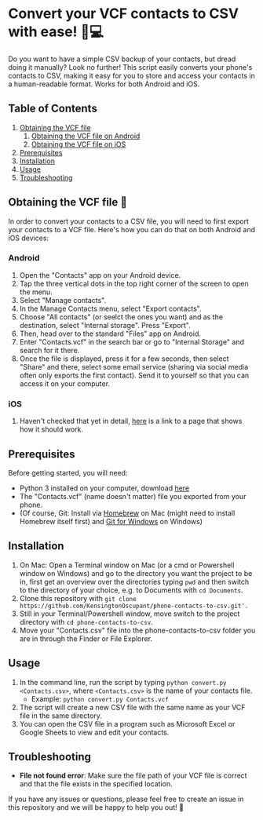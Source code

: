 <h1>Convert your VCF contacts to CSV with ease! 📱💻</h1>
<p>Do you want to have a simple CSV backup of your contacts, but dread doing it manually? Look no further! This script easily converts your phone's contacts to CSV, making it easy for you to store and access your contacts in a human-readable format. Works for both Android and iOS.</p>
<h2>Table of Contents</h2>
<ol>
  <li><a href="#obtaining-the-vcf-file" target="_new">Obtaining the VCF file</a>
    <ol>
      <li><a href="#android" target="_new">Obtaining the VCF file on Android</a></li>
      <li><a href="#ios" target="_new">Obtaining the VCF file on iOS</a></li>
    </ol>
  </li>
  <li><a href="#prerequisites" target="_new">Prerequisites</a></li>
  <li><a href="#installation" target="_new">Installation</a></li>
  <li><a href="#usage" target="_new">Usage</a></li>
  <li><a href="#troubleshooting" target="_new">Troubleshooting</a></li>
</ol>
<h2>Obtaining the VCF file 📱</h2>
<p>In order to convert your contacts to a CSV file, you will need to first export your contacts to a VCF file. Here's how you can do that on both Android and iOS devices:</p>
<h3>Android</h3>
<ol>
  <li>Open the "Contacts" app on your Android device.</li>
  <li>Tap the three vertical dots in the top right corner of the screen to open the menu.</li>
  <li>Select "Manage contacts".</li>
  <li>In the Manage Contacts menu, select "Export contacts".</li>
  <li>Choose "All contacts" (or seelct the ones you want) and as the destination, select "Internal storage". Press "Export".</li>
  <li>Then, head over to the standard "Files" app on Android.</li>
  <li>Enter "Contacts.vcf" in the search bar or go to "Internal Storage" and search for it there.</li>
  <li>Once the file is displayed, press it for a few seconds, then select "Share" and there, select some email service (sharing via social media often only exports the first contact). Send it to yourself so that you can access it on your computer.</li>
</ol>
<h3>iOS</h3>
<ol>
  <li>Haven't checked that yet in detail, <a href="https://www.gadgetgone.com/blog/export-contacts-from-iphone/">here</a> is a link to a page that shows how it should work. </li>
</ol>
<h2>Prerequisites</h2>
<p>Before getting started, you will need:</p>
<ul>
  <li>Python 3 installed on your computer, download <a href="https://www.python.org/downloads/">here</a></li>
  <li>The "Contacts.vcf" (name doesn't matter) file you exported from your phone.</li>
  <li>(Of course, Git: Install via <a href="https://formulae.brew.sh/formula/git">Homebrew</a> on Mac (might need to install Homebrew itself first) and <a href="https://gitforwindows.org/">Git for Windows</a> on Windows)</li>
</ul>
<h2>Installation</h2>
<ol>
  <li>On Mac: Open a Terminal window on Mac (or a cmd or Powershell window on Windows) and go to the directory you want the project to be in, first get an overview over the directories typing <code>pwd</code> and then switch to the directory of your choice, e.g. to Documents with <code>cd Documents</code>.</li>
  <li>Clone this repository with <code>git clone https://github.com/KensingtonOscupant/phone-contacts-to-csv.git'.</code></li>
  <li>Still in your Terminal/Powershell window, move switch to the project directory with <code>cd phone-contacts-to-csv</code>.</li>
  <li>Move your "Contacts.csv" file into the phone-contacts-to-csv folder you are in through the Finder or File Explorer.</li>
</ol>
<h2>Usage</h2>
<ol>
  <li>In the command line, run the script by typing <code>python convert.py &lt;Contacts.csv&gt;</code>, where <code>&lt;Contacts.csv&gt;</code> is the name of your contacts file.
    <ul>
      <li>Example: <code>python convert.py Contacts.vcf</code></li>
    </ul>
  </li>
  <li>The script will create a new CSV file with the same name as your VCF file in the same directory.</li>
  <li>You can open the CSV file in a program such as Microsoft Excel or Google Sheets to view and edit your contacts.</li>
</ol>
<h2>Troubleshooting</h2><ul><li><strong>File not found error</strong>: Make sure the file path of your VCF file is correct and that the file exists in the specified location.</li></ul><p>If you have any issues or questions, please feel free to create an issue in this repository and we will be happy to help you out! 🤗</p>
